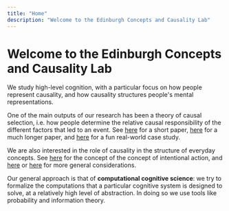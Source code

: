 ```yaml
---
title: "Home"
description: "Welcome to the Edinburgh Concepts and Causality Lab"
---
```

# Welcome to the Edinburgh Concepts and Causality Lab

We study high-level cognition, with a particular focus on how people represent causality, and how causality structures people's mental representations. 

One of the main outputs of our research has been a theory of causal selection, i.e. how people determine the relative causal responsibility of the different factors that led to an event. See [here](/Quillien%202020%20actual%20causation.pdf) for a short paper, [here](/Quillien%20&%20Lucas%202023.pdf) for a much longer paper, and [here](/Quillien%20&%20Barlev%202022.pdf) for a fun real-world case study.

We are also interested in the role of causality in the structure of everyday concepts. See [here](/Quillien%20&%20German%202021.pdf) for the concept of the concept of intentional action, and [here](/Quillien%202018.pdf) or [here](/Marchant%20et%20al%202023.pdf) for more general considerations.

Our general approach is that of **computational cognitive science**: we try to formalize the computations that a particular cognitive system is designed to solve, at a relatively high level of abstraction. In doing so we use tools like probability and information theory. 